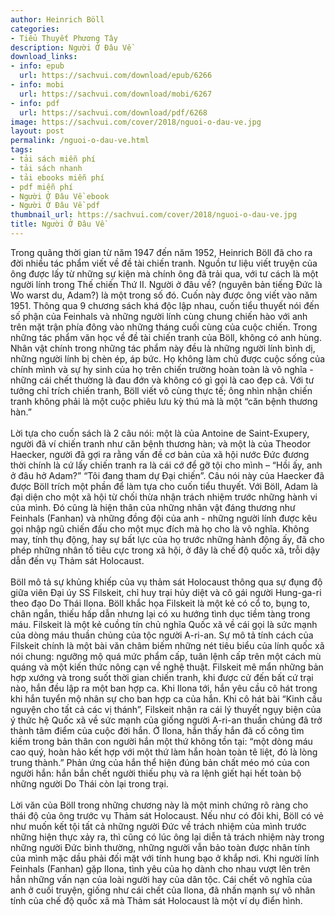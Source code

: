 ```yaml
---
author: Heinrich Böll
categories:
- Tiểu Thuyết Phương Tây
description: Người Ở Đâu Về
download_links:
- info: epub
  url: https://sachvui.com/download/epub/6266
- info: mobi
  url: https://sachvui.com/download/mobi/6267
- info: pdf
  url: https://sachvui.com/download/pdf/6268
image: https://sachvui.com/cover/2018/nguoi-o-dau-ve.jpg
layout: post
permalink: /nguoi-o-dau-ve.html
tags:
- tải sách miễn phí
- tải sách nhanh
- tải ebooks miễn phí
- pdf miễn phí
- Người Ở Đâu Về ebook
- Người Ở Đâu Về pdf
thumbnail_url: https://sachvui.com/cover/2018/nguoi-o-dau-ve.jpg
title: Người Ở Đâu Về
---
```


 <div class="item-desc text-justify"> <p>Trong quãng thời gian từ năm 1947 đến năm 1952, Heinrich Böll đã cho ra đời nhiều tác phẩm viết về đề tài chiến tranh. Nguồn tư liệu viết truyện của ông được lấy từ những sự kiện mà chính ông đã trải qua, với tư cách là một người lính trong Thế chiến Thứ II. Người ở đâu về? (nguyên bản tiếng Đức là Wo warst du, Adam?) là một trong số đó. Cuốn này được ông viết vào năm 1951. Thông qua 9 chương sách khá độc lập nhau, cuốn tiểu thuyết nói đến số phận của Feinhals và những người lính cùng chung chiến hào với anh trên mặt trận phía đông vào những tháng cuối cùng của cuộc chiến. Trong những tác phẩm văn học về đề tài chiến tranh của Böll, không có anh hùng. Nhân vật chính trong những tác phẩm này đều là những người lính bình dị, những người lính bị chèn ép, áp bức. Họ không làm chủ được cuộc sống của chính mình và sự hy sinh của họ trên chiến trường hoàn toàn là vô nghĩa - những cái chết thường là đau đớn và không có gì gọi là cao đẹp cả. Với tư tưởng chỉ trích chiến tranh, Böll viết vô cùng thực tế; ông nhìn nhận chiến tranh không phải là một cuộc phiêu lưu kỳ thú mà là một “căn bệnh thương hàn.”<br><br>Lời tựa cho cuốn sách là 2 câu nói: một là của Antoine de Saint-Exupery, người đã ví chiến tranh như căn bệnh thương hàn; và một là của Theodor Haecker, người đã gợi ra rằng vấn đề cơ bản của xã hội nước Đức đương thời chính là cứ lấy chiến tranh ra là cái cớ để gỡ tội cho mình – “Hồi ấy, anh ở đâu hở Adam?” “Tôi đang tham dự Đại chiến”. Câu nói này của Haecker đã được Böll trích một phần để làm tựa cho cuốn tiểu thuyết. Với Böll, Adam là đại diện cho một xã hội từ chối thừa nhận trách nhiệm trước những hành vi của mình. Đó cũng là hiện thân của những nhân vật đáng thương như Feinhals (Fanhan) và những đồng đội của anh - những người lính được kêu gọi nhập ngũ chiến đấu cho một mục đích mà họ cho là vô nghĩa. Không may, tính thụ động, hay sự bất lực của họ trước những hành động ấy, đã cho phép những nhân tố tiêu cực trong xã hội, ở đây là chế độ quốc xã, trỗi dậy dẫn đến vụ Thảm sát Holocaust.<br><br>Böll mô tả sự khủng khiếp của vụ thảm sát Holocaust thông qua sự đụng độ giữa viên Đại úy SS Filskeit, chỉ huy trại hủy diệt và cô gái người Hung-ga-ri theo đạo Do Thái Ilona. Böll khắc họa Filskeit là một kẻ có cổ to, bụng to, chân ngắn, thiếu hấp dẫn nhưng lại có xu hướng tình dục tiềm tàng trong máu. Filskeit là một kẻ cuồng tín chủ nghĩa Quốc xã về cái gọi là sức mạnh của dòng máu thuần chủng của tộc người A-ri-an. Sự mô tả tính cách của Filskeit chính là một bài văn châm biếm những nét tiêu biểu của lính quốc xã nói chung: ngưỡng mộ quá mức phẩm cấp, tuân lệnh cấp trên một cách mù quáng và một kiến thức nông cạn về nghệ thuật. Filskeit mê mẩn những bản hợp xướng và trong suốt thời gian chiến tranh, khi được cử đến bất cứ trại nào, hắn đều lập ra một ban hợp ca. Khi Ilona tới, hắn yêu cầu cô hát trong khi hắn tuyển mộ nhân sự cho ban hợp ca của hắn. Khi cô hát bài “Kinh cầu nguyện cho tất cả các vị thánh”, Filskeit nhận ra cái lý thuyết ngụy biện của ý thức hệ Quốc xã về sức mạnh của giống người A-ri-an thuần chủng đã trở thành tâm điểm của cuộc đời hắn. Ở Ilona, hắn thấy hắn đã cố công tìm kiếm trong bản thân con người hắn một thứ không tồn tại: “một dòng máu cao quý, hoàn hảo kết hợp với một thứ làm hắn hoàn toàn tê liệt, đó là lòng trung thành.” Phản ứng của hắn thể hiện đúng bản chất méo mó của con người hắn: hắn bắn chết người thiếu phụ và ra lệnh giết hại hết toàn bộ những người Do Thái còn lại trong trại.<br><br>Lời văn của Böll trong những chương này là một minh chứng rõ ràng cho thái độ của ông trước vụ Thảm sát Holocaust. Nếu như có đôi khi, Böll có vẻ như muốn kết tội tất cả những người Đức về trách nhiệm của mình trước những hiện thực xảy ra, thì cũng có lúc ông lại diễn tả trách nhiệm này trong những người Đức bình thường, những người vẫn bảo toàn được nhân tính của mình mặc dầu phải đối mặt với tính hung bạo ở khắp nơi. Khi người lính Feinhals (Fanhan) gặp Ilona, tình yêu của họ dành cho nhau vượt lên trên hẳn những vấn nạn của loài người hay của dân tộc. Cái chết vô nghĩa của anh ở cuối truyện, giống như cái chết của Ilona, đã nhấn mạnh sự vô nhân tính của chế độ quốc xã mà Thảm sát Holocaust là một ví dụ điển hình.<br> </p> </div>